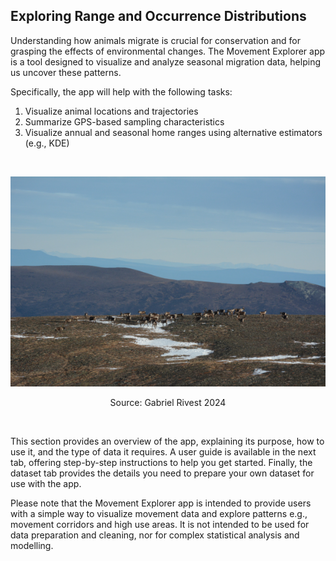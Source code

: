 ## Exploring Range and Occurrence Distributions

Understanding how animals migrate is crucial for conservation and for grasping the effects of environmental changes. The Movement Explorer app is a tool designed to visualize and analyze seasonal migration data, helping us uncover these patterns.

Specifically, the app will help with the following tasks:
1. Visualize animal locations and trajectories
2. Summarize GPS-based sampling characteristics
3. Visualize annual and seasonal home ranges using alternative estimators (e.g., KDE)

<br>
<div align="center">

![](pics/gabe51.png)

Source: Gabriel Rivest 2024
</div>
<br>

This section provides an overview of the app, explaining its purpose, how to use it, and the type of data it requires. A user guide is available in the next tab, offering step-by-step instructions to help you get started. Finally, the dataset tab provides the details you need to prepare your own dataset for use with the app.

Please note that the Movement Explorer app is intended to provide users with a simple way to visualize movement data and explore patterns e.g., movement corridors and high use areas. It is not intended to be used for data preparation and cleaning, nor for complex statistical analysis and modelling.